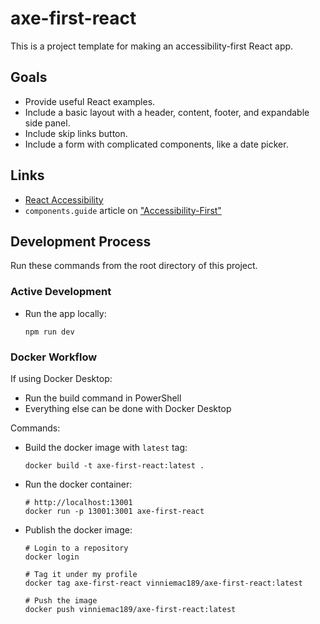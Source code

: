 # axe-first-react
This is a project template for making an accessibility-first React app.

## Goals
- Provide useful React examples.
- Include a basic layout with a header, content, footer, and expandable side panel.
- Include skip links button.
- Include a form with complicated components, like a date picker.

## Links
- [React Accessibility](https://reactjs.org/docs/accessibility.html)
- `components.guide` article on ["Accessibility-First"](https://components.guide/accessibility-first)

## Development Process
Run these commands from the root directory of this project.

### Active Development
- Run the app locally:
  ```
  npm run dev
  ```

### Docker Workflow
If using Docker Desktop:
- Run the build command in PowerShell
- Everything else can be done with Docker Desktop

Commands:
- Build the docker image with `latest` tag:
  ```
  docker build -t axe-first-react:latest .
  ```
- Run the docker container:
  ```
  # http://localhost:13001
  docker run -p 13001:3001 axe-first-react
  ```
- Publish the docker image:
  ```
  # Login to a repository
  docker login
  
  # Tag it under my profile
  docker tag axe-first-react vinniemac189/axe-first-react:latest
  
  # Push the image
  docker push vinniemac189/axe-first-react:latest
  ```
